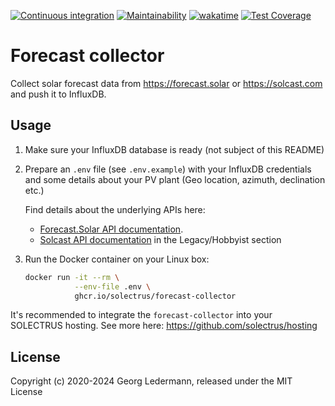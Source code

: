 [![Continuous integration](https://github.com/solectrus/forecast-collector/actions/workflows/push.yml/badge.svg)](https://github.com/solectrus/forecast-collector/actions/workflows/push.yml)
[![Maintainability](https://api.codeclimate.com/v1/badges/7c9a88a5ce7dacfa8781/maintainability)](https://codeclimate.com/github/solectrus/forecast-collector/maintainability)
[![wakatime](https://wakatime.com/badge/user/697af4f5-617a-446d-ba58-407e7f3e0243/project/40d80ef4-7f52-4e68-a361-ed42d887c5e2.svg)](https://wakatime.com/badge/user/697af4f5-617a-446d-ba58-407e7f3e0243/project/40d80ef4-7f52-4e68-a361-ed42d887c5e2)
[![Test Coverage](https://api.codeclimate.com/v1/badges/7c9a88a5ce7dacfa8781/test_coverage)](https://codeclimate.com/github/solectrus/forecast-collector/test_coverage)

# Forecast collector

Collect solar forecast data from https://forecast.solar or https://solcast.com and push it to InfluxDB.

## Usage

1. Make sure your InfluxDB database is ready (not subject of this README)

2. Prepare an `.env` file (see `.env.example`) with your InfluxDB credentials and some details about your PV plant (Geo location, azimuth, declination etc.)

   Find details about the underlying APIs here:
   * [Forecast.Solar API documentation](https://doc.forecast.solar/api:estimate).
   * [Solcast API documentation](https://docs.solcast.com.au/) in the Legacy/Hobbyist section

3. Run the Docker container on your Linux box:

   ```bash
   docker run -it --rm \
              --env-file .env \
              ghcr.io/solectrus/forecast-collector
   ```

It's recommended to integrate the `forecast-collector` into your SOLECTRUS hosting. See more here:
https://github.com/solectrus/hosting

## License

Copyright (c) 2020-2024 Georg Ledermann, released under the MIT License
